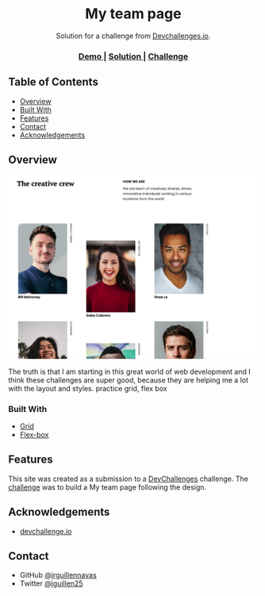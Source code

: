 <!-- Please update value in the {}  -->

<h1 align="center">My team page</h1>

<div align="center">
   Solution for a challenge from  <a href="http://devchallenges.io" target="_blank">Devchallenges.io</a>.
</div>

<div align="center">
  <h3>
    <a href="https://my-team-page-sigma.vercel.app">
      Demo
    </a>
    <span> | </span>
    <a href="https://github.com/jrguillennavas/my-team-page">
      Solution
    </a>
    <span> | </span>
    <a href="https://devchallenges.io/challenges/hhmesazsqgKXrTkYkt0U">
      Challenge
    </a>
  </h3>
</div>

<!-- TABLE OF CONTENTS -->

## Table of Contents

- [Overview](#overview)
- [Built With](#built-with)
- [Features](#features)
- [Contact](#contact)
- [Acknowledgements](#acknowledgements)

<!-- OVERVIEW -->

## Overview

![screenshot](https://github.com/jrguillennavas/my-team-page/blob/master/src/assets/static/web.png)


The truth is that I am starting in this great world of web development and I think these challenges are super good, because they are helping me a lot with the layout and styles. practice grid, flex box

### Built With

<!-- This section should list any major frameworks that you built your project using. Here are a few examples.-->

- [Grid](https://css-tricks.com/snippets/css/complete-guide-grid/)
- [Flex-box](https://css-tricks.com/snippets/css/a-guide-to-flexbox/)


## Features

<!-- List the features of your application or follow the template. Don't share the figma file here :) -->

This site was created as a submission to a [DevChallenges](https://devchallenges.io/challenges) challenge. The [challenge](https://devchallenges.io/challenges/hhmesazsqgKXrTkYkt0U)   was to build a My team page following the design.


## Acknowledgements

<!-- This section should list any articles or add-ons/plugins that helps you to complete the project. This is optional but it will help you in the future. For exmpale -->

- [devchallenge.io](https://devchallenges.io/)

## Contact

- GitHub [@jrguillennavas](https://github.com/jrguillennavas)
- Twitter [@jguillen25](https://twitter.com/jguillen25)

